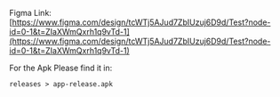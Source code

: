 Figma Link: [https://www.figma.com/design/tcWTj5AJud7ZbIUzuj6D9d/Test?node-id=0-1&t=ZIaXWmQxrh1q9vTd-1](https://www.figma.com/design/tcWTj5AJud7ZbIUzuj6D9d/Test?node-id=0-1&t=ZIaXWmQxrh1q9vTd-1)

For the Apk Please find it in:

```
releases > app-release.apk
```
```
